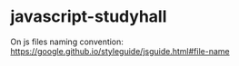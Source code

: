 # javascript-studyhall


On js files naming convention: https://google.github.io/styleguide/jsguide.html#file-name